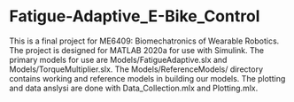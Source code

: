 # Fatigue-Adaptive_E-Bike_Control

This is a final project for ME6409: Biomechatronics of Wearable Robotics. The project is designed for MATLAB 2020a for use with Simulink. The primary models for use are Models/FatigueAdaptive.slx and Models/TorqueMultiplier.slx. The Models/ReferenceModels/ directory contains working and reference models in building our models. The plotting and data anslysi are done with Data_Collection.mlx and Plotting.mlx. 
